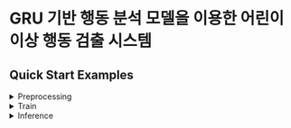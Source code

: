 # GRU 기반 행동 분석 모델을 이용한 어린이 이상 행동 검출 시스템

## Quick Start Examples
<details>
<summary>Preprocessing</summary>
<div markdown="1">

```
$ python preprocess.py -v ./원본/싸움/*/*/*.mp4 -l ./싸움/*/*/*.xml -s new_datasets/train/2 ../final_datasets/train/2 -f features_train_normal
```
</div>
</details>
<details>
<summary>Train</summary>
<div markdown="1">

```
$ python train.py -d ../datasets
```
</div>
</details>
<details>
<summary>Inference</summary>
<div markdown="1">

```
$ python inference.py 
```
</div>
</details>

